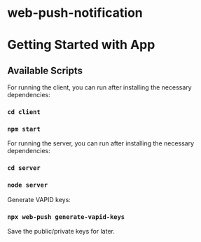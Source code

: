 # web-push-notification

# Getting Started with App

## Available Scripts

For running the client, you can run after installing the necessary dependencies:

### `cd client`
### `npm start`

For running the server, you can run after installing the necessary dependencies:

### `cd server`
### `node server`

Generate VAPID keys:

### `npx web-push generate-vapid-keys`

Save the public/private keys for later.